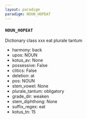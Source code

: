 ```yaml
---
layout: paradigm
paradigm: NOUN_HOPEAT
---
```

### ` NOUN_HOPEAT `

Dictionary class xxx eat plurale tantum
* harmony: back
* upos: NOUN
* kotus_av: None
* possessive: False
* clitics: False
* deletion: at
* pos: NOUN
* stem_vowel: None
* plurale_tantum: obligatory
* grade_dir: weaken
* stem_diphthong: None
* suffix_regex: eat
* kotus_tn: 15
